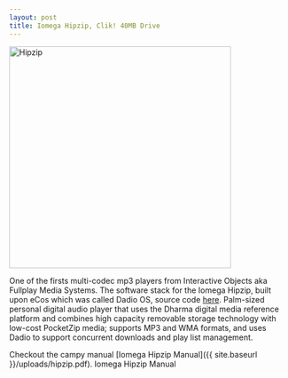 ```yaml
---
layout: post
title: Iomega Hipzip, Clik! 40MB Drive
---
```


<img src="{{ site.baseurl }}/images/iomega.jpg" alt="Hipzip" style="width: 400px;"/>

One of the firsts multi-codec mp3 players from Interactive Objects aka Fullplay Media Systems. The software stack for the Iomega Hipzip, built upon eCos which was called Dadio OS, source code [here](https://github.com/pleasemarkdarkly/iomega_hipzip).  Palm-sized personal digital audio player that uses the Dharma digital media reference platform and combines high capacity removable storage technology with low-cost PocketZip media; supports MP3 and WMA formats, and uses Dadio to support concurrent downloads and play list management.

Checkout the campy manual [Iomega Hipzip Manual]({{ site.baseurl }}/uploads/hipzip.pdf). Iomega Hipzip Manual

